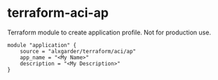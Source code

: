 # terraform-aci-ap
Terraform module to create application profile. Not for production use.

```hcl
module "application" {
    source = "alxgarder/terraform/aci/ap"
    app_name = "<My Name>"
    description = "<My Description>"
}
```

